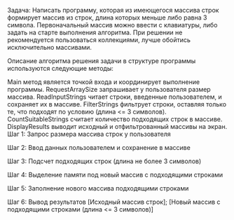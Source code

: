 Задача:
Написать программу, которая из имеющегося массива строк формирует массив из строк, длина которых меньше либо равна 3 символа. Первоначальный массив можно ввести с клавиатуры, либо задать на старте выполнения алгоритма. При решении не рекомендуется пользоваться коллекциями, лучше обойтись исключительно массивами.

Описание алгоритма решения задачи
в структуре программы используются следующие методы:

Main метод является точкой входа и координирует выполнение программы.
RequestArraySize запрашивает у пользователя размер массива.
ReadInputStrings читает строки, введенные пользователем, и сохраняет их в массиве.
FilterStrings фильтрует строки, оставляя только те, что подходят по условию (длина <= 3 символов).
CountSuitableStrings считает количество подходящих строк в массиве.
DisplayResults выводит исходный и отфильтрованный массивы на экран.
Шаг 1: Запрос размера массива строк у пользователя

Шаг 2: Ввод данных пользователем и сохранение в массиве

Шаг 3: Подсчет подходящих строк (длина не более 3 символов)

Шаг 4: Выделение памяти под новый массив с подходящими строками

Шаг 5: Заполнение нового массива подходящими строками

Шаг 6: Вывод результатов [Исходный массив строк]; [Новый массив с подходящими строками (длина <= 3 символов)]